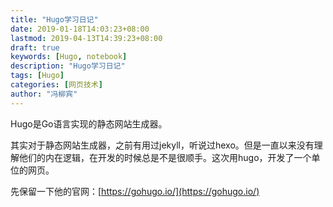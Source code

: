 ```yaml
---
title: "Hugo学习日记"
date: 2019-01-18T14:03:23+08:00
lastmod: 2019-04-13T14:39:23+08:00
draft: true
keywords: [Hugo, notebook]
description: "Hugo学习日记"
tags: [Hugo]
categories: [网页技术]
author: "冯柳宾"
---
```


Hugo是Go语言实现的静态网站生成器。
<!--more-->

其实对于静态网站生成器，之前有用过jekyll，听说过hexo。但是一直以来没有理解他们的内在逻辑，在开发的时候总是不是很顺手。这次用hugo，开发了一个单位的网页。

先保留一下他的官网：[https://gohugo.io/](https://gohugo.io/)


